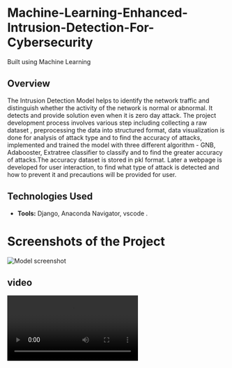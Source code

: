 # Machine-Learning-Enhanced-Intrusion-Detection-For-Cybersecurity
Built using Machine Learning 


## Overview
The Intrusion Detection Model helps to identify the network traffic and distinguish whether the activity of the network is normal or abnormal. It detects and provide solution even when it is zero day attack. The project development process involves various step including collecting a raw dataset , preprocessing the data into structured format, data visualization is done for analysis of attack type and to find the accuracy of attacks, implemented and trained the model with three different algorithm - GNB, Adabooster, Extratree classifier to classify and to find the greater accuracy of attacks.The accuracy dataset is stored in pkl format. Later a webpage is developed for user interaction, to find what type of attack is detected and how to prevent it and precautions will be provided for user.

## Technologies Used
- **Tools:** Django, Anaconda Navigator, vscode .
  
# Screenshots of the Project
![Model screenshot](project/)

## video
![video](project/DEMOvideo.mp4)
